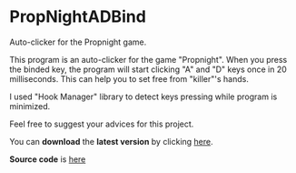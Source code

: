 # PropNightADBind
Auto-clicker for the Propnight game.

This program is an auto-clicker for the game "Propnight".
When you press the binded key, the program will start clicking "A" and "D" keys once in 20 milliseconds. This can help you to set free from "killer"'s hands.

I used "Hook Manager" library to detect keys pressing while program is minimized.


Feel free to suggest your advices for this project.

You can **download** the **latest version** by clicking [here](https://github.com/SantiVlad/Propnight-AD-Bind/releases/download/release/PropNightADBind_Release.1.0.exe).

**Source code** is [here](https://github.com/SantiVlad/Propnight-AD-Bind/releases/download/release/PropNightADBind_Release.1.0.zip)
